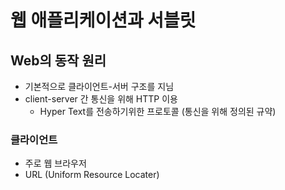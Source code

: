 웹 애플리케이션과 서블릿
======================

## Web의 동작 원리

* 기본적으로 클라이언트-서버 구조를 지님
* client-server 간 통신을 위해 HTTP 이용
    * Hyper Text를 전송하기위한 프로토콜 (통신을 위해 정의된 규약)

### 클라이언트

* 주로 웹 브라우저 
* URL (Uniform Resource Locater)
